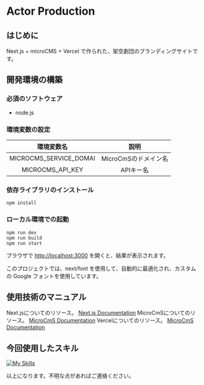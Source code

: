 Actor Production
==================

## はじめに
Next.js + microCMS + Vercel で作られた、架空劇団のブランディングサイトです。

## 開発環境の構築
### 必須のソフトウェア
  - node.js
### 環境変数の設定

| 環境変数名               | 説明                                  |
|:-----------------------:|:------------------------------------:|
| MICROCMS_SERVICE_DOMAI  | MicroCmSのドメイン名                   |
| MICROCMS_API_KEY        | APIキー名                             |

### 依存ライブラリのインストール
```
npm install
```
### ローカル環境での起動
```
npm run dev
npm run build
npm run start
```

ブラウザで [http://localhost:3000](http://localhost:3000) を開くと、結果が表示されます。

このプロジェクトでは、next/font を使用して、自動的に最適化され、カスタムの Google フォントを使用しています。

## 使用技術のマニュアル
Next.jsについてのリソース。
[Next.js Documentation](https://nextjs.org/docs) 
MicroCmSについてのリソース。
[MicroCmS Documentation](https://document.microcms.io/manual/getting-started)
Vercelについてのリソース。
[MicroCmS Documentation](https://vercel.com/docs/deployments/overview)

## 今回使用したスキル
[![My Skills](https://skillicons.dev/icons?i=js,html,sass)](https://skillicons.dev)

以上になります。不明な点があればご連絡ください。